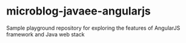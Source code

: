 # microblog-javaee-angularjs
Sample playground repository for exploring the features of AngularJS framework and Java web stack

